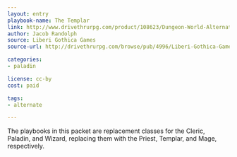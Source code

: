 ```yaml
---
layout: entry
playbook-name: The Templar
link: http://www.drivethrurpg.com/product/108623/Dungeon-World-Alternative-Playbooks
author: Jacob Randolph
source: Liberi Gothica Games
source-url: http://drivethrurpg.com/browse/pub/4996/Liberi-Gothica-Games

categories:
- paladin

license: cc-by
cost: paid

tags:
- alternate

---
```


The playbooks in this packet are replacement classes for the Cleric, Paladin, and Wizard, replacing them with the Priest, Templar, and Mage, respectively.
